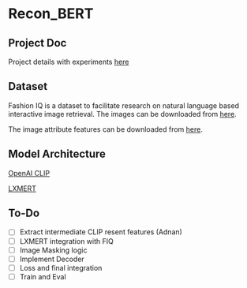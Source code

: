 # Recon_BERT

## Project Doc
Project details with experiments [here](https://docs.google.com/document/d/1aQyJ4R7a1U1tSIOxoBDfknMo7oPmgC5kw3E17XylDhI/edit?usp=sharing)

## Dataset 
Fashion IQ is a dataset to facilitate research on natural language based interactive image retrieval.
The images can be downloaded from [here](https://github.com/hongwang600/fashion-iq-metadata). 

The image attribute features can be downloaded from [here](https://ibm.box.com/s/imyukakmnrkk2zuitju2m8akln3ayoct).


## Model Architecture 
[OpenAI CLIP](https://github.com/openai/CLIP/blob/d50d76daa670286dd6cacf3bcd80b5e4823fc8e1/clip/model.py)

[LXMERT](https://github.com/airsplay/lxmert/blob/0db1182b9030da3ce41f17717cc628e1cd0a95d5/src/lxrt/modeling.py)


## To-Do

- [ ] Extract intermediate CLIP resent features (Adnan)
- [ ] LXMERT integration with FIQ 
- [ ] Image Masking logic 
- [ ] Implement Decoder
- [ ] Loss and final integration
- [ ] Train and Eval
